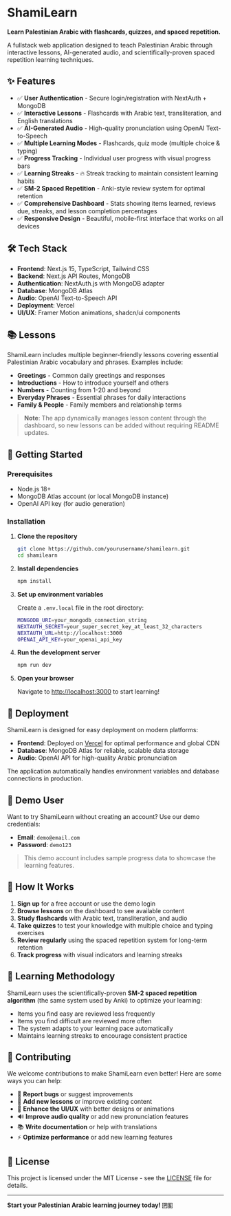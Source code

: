 # ShamiLearn

**Learn Palestinian Arabic with flashcards, quizzes, and spaced repetition.**

A fullstack web application designed to teach Palestinian Arabic through interactive lessons, AI-generated audio, and scientifically-proven spaced repetition learning techniques.

## ✨ Features

- ✅ **User Authentication** - Secure login/registration with NextAuth + MongoDB
- ✅ **Interactive Lessons** - Flashcards with Arabic text, transliteration, and English translations
- ✅ **AI-Generated Audio** - High-quality pronunciation using OpenAI Text-to-Speech
- ✅ **Multiple Learning Modes** - Flashcards, quiz mode (multiple choice & typing)
- ✅ **Progress Tracking** - Individual user progress with visual progress bars
- ✅ **Learning Streaks** - 🔥 Streak tracking to maintain consistent learning habits
- ✅ **SM-2 Spaced Repetition** - Anki-style review system for optimal retention
- ✅ **Comprehensive Dashboard** - Stats showing items learned, reviews due, streaks, and lesson completion percentages
- ✅ **Responsive Design** - Beautiful, mobile-first interface that works on all devices

## 🛠️ Tech Stack

- **Frontend**: Next.js 15, TypeScript, Tailwind CSS
- **Backend**: Next.js API Routes, MongoDB
- **Authentication**: NextAuth.js with MongoDB adapter
- **Database**: MongoDB Atlas
- **Audio**: OpenAI Text-to-Speech API
- **Deployment**: Vercel
- **UI/UX**: Framer Motion animations, shadcn/ui components

## 📚 Lessons

ShamiLearn includes multiple beginner-friendly lessons covering essential Palestinian Arabic vocabulary and phrases. Examples include:

- **Greetings** - Common daily greetings and responses
- **Introductions** - How to introduce yourself and others
- **Numbers** - Counting from 1-20 and beyond
- **Everyday Phrases** - Essential phrases for daily interactions
- **Family & People** - Family members and relationship terms

> **Note**: The app dynamically manages lesson content through the dashboard, so new lessons can be added without requiring README updates.

## 🚀 Getting Started

### Prerequisites

- Node.js 18+ 
- MongoDB Atlas account (or local MongoDB instance)
- OpenAI API key (for audio generation)

### Installation

1. **Clone the repository**
   ```bash
   git clone https://github.com/yourusername/shamilearn.git
   cd shamilearn
   ```

2. **Install dependencies**
   ```bash
   npm install
   ```

3. **Set up environment variables**
   
   Create a `.env.local` file in the root directory:
   ```bash
   MONGODB_URI=your_mongodb_connection_string
   NEXTAUTH_SECRET=your_super_secret_key_at_least_32_characters
   NEXTAUTH_URL=http://localhost:3000
   OPENAI_API_KEY=your_openai_api_key
   ```

4. **Run the development server**
   ```bash
   npm run dev
   ```

5. **Open your browser**
   
   Navigate to [http://localhost:3000](http://localhost:3000) to start learning!

## 🚀 Deployment

ShamiLearn is designed for easy deployment on modern platforms:

- **Frontend**: Deployed on [Vercel](https://vercel.com) for optimal performance and global CDN
- **Database**: MongoDB Atlas for reliable, scalable data storage
- **Audio**: OpenAI API for high-quality Arabic pronunciation

The application automatically handles environment variables and database connections in production.

## 👤 Demo User

Want to try ShamiLearn without creating an account? Use our demo credentials:

- **Email**: `demo@email.com`
- **Password**: `demo123`

> This demo account includes sample progress data to showcase the learning features.

## 📖 How It Works

1. **Sign up** for a free account or use the demo login
2. **Browse lessons** on the dashboard to see available content
3. **Study flashcards** with Arabic text, transliteration, and audio
4. **Take quizzes** to test your knowledge with multiple choice and typing exercises
5. **Review regularly** using the spaced repetition system for long-term retention
6. **Track progress** with visual indicators and learning streaks

## 🎯 Learning Methodology

ShamiLearn uses the scientifically-proven **SM-2 spaced repetition algorithm** (the same system used by Anki) to optimize your learning:

- Items you find easy are reviewed less frequently
- Items you find difficult are reviewed more often
- The system adapts to your learning pace automatically
- Maintains learning streaks to encourage consistent practice

## 🤝 Contributing

We welcome contributions to make ShamiLearn even better! Here are some ways you can help:

- 🐛 **Report bugs** or suggest improvements
- 📝 **Add new lessons** or improve existing content
- 🎨 **Enhance the UI/UX** with better designs or animations
- 🔊 **Improve audio quality** or add new pronunciation features
- 📚 **Write documentation** or help with translations
- ⚡ **Optimize performance** or add new learning features

## 📄 License

This project is licensed under the MIT License - see the [LICENSE](LICENSE) file for details.

---

**Start your Palestinian Arabic learning journey today! 🇵🇸**